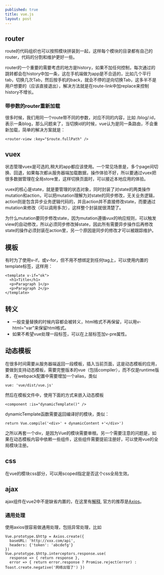 ```yaml
---
published: true
title: vue.js
layout: post
---
```


## router
route的代码组织也可以按照模块拼装到一起，这样每个模块的目录都有自己的router，代码的分割和维护更好一些。

router的一个重要的需要考虑的地方是history，如果不加任何控制，每次通过<router-Link>的跳转都会在history中加一条，这在手机端做为app是不合适的，比如几个平行tab，切换几次Tab，然后按手机的back，就会不停的逆向切换Tab，这多半不是用户想要的（应该直接退出），解决方法就是在route-link中加replace来控制history不增长。

### 带参数的router重新加载
很多时候，我们用同一个route带不同的参数，对应不同的内容，比如 /blog/:id，表示一条blog，那么问题来了，当切换id的时候，vue认为是同一条路由，不会重新加载，简单的解决方案就是：

```
<router-view :key="$route.fullPath" />
```

## vuex
状态管理vuex是可选的,稍大的app都应该使用。一个常见场景是，多个page间切换、回退，如果每次都从服务器端加载数据，操作体验不好，所以要通过vuex把很多数据管理在全局store里，这样切换页面时，可以接近本地应用的体验。

vuex的核心是state，就是要管理的状态对象，同时封装了对state的两类操作mutation和action，可以把mutation理解为对state的同步修改，无关业务逻辑，action则是包含异步业务逻辑代码的，并且action并不直接修改state，而要通过mutation来修改（可以调用多次），这样整个封装就很清楚了。

为什么mutation要同步修改state，因为mutation遵循vux的响应规则，可以触发view的自动修改，所以必须同步修改掉state，因此所有需要异步操作后再修改state的操作必须封装在action里，另一个原因是同步的修改才可以被跟踪维护。

## 模板
有时为了使用v-if，或v-for，但不用不想绑定到任何tag上，可以使用内置的template标签，这样用：

```
<template v-if="ok">
  <h1>Title</h1>
  <p>Paragraph 1</p>
  <p>Paragraph 2</p>
</template>
```
## 转义
* 一般变量替换的时候内容都会被转义，html格式不再保留，可以用v-html="var"来保留html格式。
* 如果不希望vue处理一段标签，可以在上层标签加v-pre属性。

## 动态模板

在很多时间需要从服务器端返回一段模板，插入当前页面，这是动态模板的应用，要做到支持动态模板，需要完整版本的vue（包括compiler），而不仅是runtime版本，在webpack配置中需要增加一个alias，类似

```
vue: 'vue/dist/vue.js'
```

然后在模板文件中，使用下面的方式来嵌入动态模板
```
<component :is="dynamicTemplate()" />
```

dynamicTemplate函数需要返回编译好的模块，类似：
```
return Vue.compile('<div>' + dynamicContent +'</div>')
```

之所以再套一个div，是因为Vue的模块需要单根。另一个需要注意的问题是，如果在动态模板内容中依赖一些组件，这些组件需要提前注册好，可以使用vue的全局模块注册。

## css
在vue的模块css部分，可以用scoped指定是否这个css全局生效。

## ajax
ajax组件在vue2中不是缺省内置的，在这里有[解释](https://medium.com/the-vue-point/retiring-vue-resource-871a82880af4), 官方的推荐是[Axios](https://github.com/mzabriskie/axios)。

### 通用处理
使用axios很容易做通用处理，包括异常处理，比如
```
Vue.prototype.$http = Axios.create({
  baseURL: 'http://xxx.com/api',
  headers: {'token': 'abcdefg'}
})
Vue.prototype.$http.interceptors.response.use(
  response => { return response },
  error => { return error.response ? Promise.reject(error) : Toast.create.negative('网络出错了') })
```
